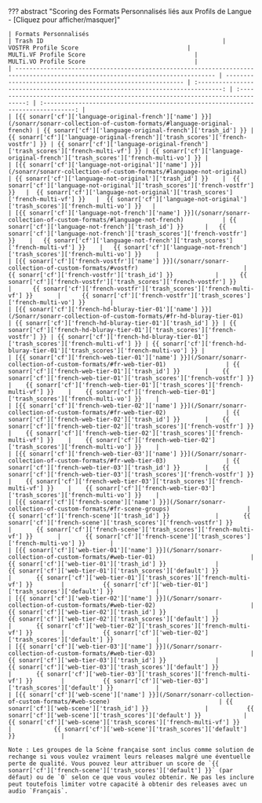 ??? abstract "Scoring des Formats Personnalisés liés aux Profils de Langue - [Cliquez pour afficher/masquer]"

    | Formats Personnalisés                                                                                                           | Trash ID                                                   |                              VOSTFR Profile Score                               |                              MULTi.VF Profile Score                               |                              MULTi.VO Profile Score                               |
    | ------------------------------------------------------------------------------------------------------------------------------- | ---------------------------------------------------------- | :-----------------------------------------------------------------------------: | :-------------------------------------------------------------------------------: | :-------------------------------------------------------------------------------: |
    | [{{ sonarr['cf']['language-original-french']['name'] }}](/sonarr/sonarr-collection-of-custom-formats/#language-original-french) | {{ sonarr['cf']['language-original-french']['trash_id'] }} | {{ sonarr['cf']['language-original-french']['trash_scores']['french-vostfr'] }} | {{ sonarr['cf']['language-original-french']['trash_scores']['french-multi-vf'] }} | {{ sonarr['cf']['language-original-french']['trash_scores']['french-multi-vo'] }} |
    | [{{ sonarr['cf']['language-not-original']['name'] }}](/sonarr/sonarr-collection-of-custom-formats/#language-not-original)       | {{ sonarr['cf']['language-not-original']['trash_id'] }}    |  {{ sonarr['cf']['language-not-original']['trash_scores']['french-vostfr'] }}   |  {{ sonarr['cf']['language-not-original']['trash_scores']['french-multi-vf'] }}   |  {{ sonarr['cf']['language-not-original']['trash_scores']['french-multi-vo'] }}   |
    | [{{ sonarr['cf']['language-not-french']['name'] }}](/sonarr/sonarr-collection-of-custom-formats/#language-not-french)           | {{ sonarr['cf']['language-not-french']['trash_id'] }}      |   {{ sonarr['cf']['language-not-french']['trash_scores']['french-vostfr'] }}    |   {{ sonarr['cf']['language-not-french']['trash_scores']['french-multi-vf'] }}    |   {{ sonarr['cf']['language-not-french']['trash_scores']['french-multi-vo'] }}    |
    | [{{ sonarr['cf']['french-vostfr']['name'] }}](/sonarr/sonarr-collection-of-custom-formats/#vostfr)                              | {{ sonarr['cf']['french-vostfr']['trash_id'] }}            |      {{ sonarr['cf']['french-vostfr']['trash_scores']['french-vostfr'] }}       |      {{ sonarr['cf']['french-vostfr']['trash_scores']['french-multi-vf'] }}       |      {{ sonarr['cf']['french-vostfr']['trash_scores']['french-multi-vo'] }}       |
    | [{{ sonarr['cf']['french-hd-bluray-tier-01']['name'] }}](/Sonarr/sonarr-collection-of-custom-formats/#fr-hd-bluray-tier-01)     | {{ sonarr['cf']['french-hd-bluray-tier-01']['trash_id'] }} | {{ sonarr['cf']['french-hd-bluray-tier-01']['trash_scores']['french-vostfr'] }} | {{ sonarr['cf']['french-hd-bluray-tier-01']['trash_scores']['french-multi-vf'] }} | {{ sonarr['cf']['french-hd-bluray-tier-01']['trash_scores']['french-multi-vo'] }} |
    | [{{ sonarr['cf']['french-web-tier-01']['name'] }}](/Sonarr/sonarr-collection-of-custom-formats/#fr-web-tier-01)                 | {{ sonarr['cf']['french-web-tier-01']['trash_id'] }}       |    {{ sonarr['cf']['french-web-tier-01']['trash_scores']['french-vostfr'] }}    |    {{ sonarr['cf']['french-web-tier-01']['trash_scores']['french-multi-vf'] }}    |    {{ sonarr['cf']['french-web-tier-01']['trash_scores']['french-multi-vo'] }}    |
    | [{{ sonarr['cf']['french-web-tier-02']['name'] }}](/Sonarr/sonarr-collection-of-custom-formats/#fr-web-tier-02)                 | {{ sonarr['cf']['french-web-tier-02']['trash_id'] }}       |    {{ sonarr['cf']['french-web-tier-02']['trash_scores']['french-vostfr'] }}    |    {{ sonarr['cf']['french-web-tier-02']['trash_scores']['french-multi-vf'] }}    |    {{ sonarr['cf']['french-web-tier-02']['trash_scores']['french-multi-vo'] }}    |
    | [{{ sonarr['cf']['french-web-tier-03']['name'] }}](/Sonarr/sonarr-collection-of-custom-formats/#fr-web-tier-03)                 | {{ sonarr['cf']['french-web-tier-03']['trash_id'] }}       |    {{ sonarr['cf']['french-web-tier-03']['trash_scores']['french-vostfr'] }}    |    {{ sonarr['cf']['french-web-tier-03']['trash_scores']['french-multi-vf'] }}    |    {{ sonarr['cf']['french-web-tier-03']['trash_scores']['french-multi-vo'] }}    |
    | [{{ sonarr['cf']['french-scene']['name'] }}](/Sonarr/sonarr-collection-of-custom-formats/#fr-scene-groups)                      | {{ sonarr['cf']['french-scene']['trash_id'] }}             |       {{ sonarr['cf']['french-scene']['trash_scores']['french-vostfr'] }}       |       {{ sonarr['cf']['french-scene']['trash_scores']['french-multi-vf'] }}       |       {{ sonarr['cf']['french-scene']['trash_scores']['french-multi-vo'] }}       |
    | [{{ sonarr['cf']['web-tier-01']['name'] }}](/Sonarr/sonarr-collection-of-custom-formats/#web-tier-01)                           | {{ sonarr['cf']['web-tier-01']['trash_id'] }}              |          {{ sonarr['cf']['web-tier-01']['trash_scores']['default'] }}           |       {{ sonarr['cf']['web-tier-01']['trash_scores']['french-multi-vf'] }}        |           {{ sonarr['cf']['web-tier-01']['trash_scores']['default'] }}            |
    | [{{ sonarr['cf']['web-tier-02']['name'] }}](/Sonarr/sonarr-collection-of-custom-formats/#web-tier-02)                           | {{ sonarr['cf']['web-tier-02']['trash_id'] }}              |          {{ sonarr['cf']['web-tier-02']['trash_scores']['default'] }}           |       {{ sonarr['cf']['web-tier-02']['trash_scores']['french-multi-vf'] }}        |           {{ sonarr['cf']['web-tier-02']['trash_scores']['default'] }}            |
    | [{{ sonarr['cf']['web-tier-03']['name'] }}](/Sonarr/sonarr-collection-of-custom-formats/#web-tier-03)                           | {{ sonarr['cf']['web-tier-03']['trash_id'] }}              |          {{ sonarr['cf']['web-tier-03']['trash_scores']['default'] }}           |       {{ sonarr['cf']['web-tier-03']['trash_scores']['french-multi-vf'] }}        |           {{ sonarr['cf']['web-tier-03']['trash_scores']['default'] }}            |
    | [{{ sonarr['cf']['web-scene']['name'] }}](/Sonarr/sonarr-collection-of-custom-formats/#web-scene)                               | {{ sonarr['cf']['web-scene']['trash_id'] }}                |           {{ sonarr['cf']['web-scene']['trash_scores']['default'] }}            |        {{ sonarr['cf']['web-scene']['trash_scores']['french-multi-vf'] }}         |            {{ sonarr['cf']['web-scene']['trash_scores']['default'] }}             |

    Note : Les groupes de la Scène française sont inclus comme solution de rechange si vous voulez vraiment leurs releases malgré une éventuelle perte de qualité. Vous pouvez leur attribuer un score de `{{ sonarr['cf']['french-scene']['trash_scores']['default'] }}` (par défaut) ou de `0` selon ce que vous voulez obtenir. Ne pas les inclure peut toutefois limiter votre capacité à obtenir des releases avec un audio `Français`.
